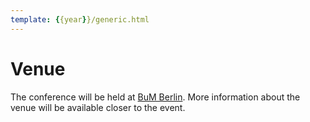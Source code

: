 ```yaml
---
template: {{year}}/generic.html
---
```


# Venue

The conference will be held at [BuM Berlin](https://bum.berlin/en/). More information about the venue will be available closer to the event.